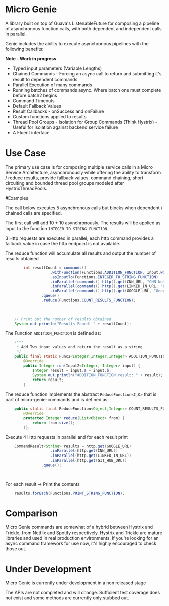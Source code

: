 Micro Genie
=======

A library built on top of Guava's ListenableFuture for composing a pipeline of asynchronous function calls, with both dependent and independent calls in parallel. 

Genie includes the ability to execute asynchronous pipelines with the following benefits:

__Note - Work in progress__

* Typed input parameters (Variable Lengths)
* Chained Commands - Forcing an async call to return and submitting it's result to dependent commands
* Parallel Execution of many commands
* Running batches of commands async. Where batch one must complete before batch2 begins
* Command Timeouts
* Default Fallback Values
* Result Callbacks - onSuccess and onFailure
* Custom functions applied to results
* Thread Pool Groups - Isolation for Group Commands (Think Hystrix) - Useful for isolation against backend service failure
* A Fluent interface


# Use Case

The primary use case is for composing multiple service calls in a Micro Service Architecture, asynchronously while offering the ability to transform / reduce results, provide fallback values, command chaining, short circuiting and bounded thread pool groups modeled after HystrixThreadPools.   

#Examples

The call below executes 5 asynchronous calls but blocks when dependent / chained calls are specified. 

The first call will add 10 + 10 asynchronously. The results will be applied as input to the function ```INTEGER_TO_STRING_FUNCTION```. 

3 Http requests are executed in parallel, each http command provides a fallback value in case the http endpoint is not available. 

The reduce function will accumulate all results and output the number of results obtained   


```java
		int resultCount = commands()
					.withFunction(Functions.ADDITION_FUNCTION, Input.with(10, 10))
					.asInputTo(Functions.INTEGER_TO_STRING_FUNCTION)
					.inParallel(commands().http().get(CNN_URL, "CNN Not Available"))
					.inParallel(commands().http().get(LINKED_IN_URL, "LinkedIn Not Available"))
					.inParallel(commands().http().get(GOOGLE_URL, "Google Not Available"))	
				.queue()
				.reduce(Functions.COUNT_RESULTS_FUNCTION);
		
		
```


```java
	// Print out the number of results obtained
	System.out.println("Results Found: " + resultCount);
```


The Function ```ADDITION_FUNCTION``` is defined as:


```java
	/***
	 * Add Two input values and return the result as a string
	 */
	public final static Func2<Integer,Integer,Integer> ADDITION_FUNCTION = new Func2<Integer,Integer,Integer>(){
		@Override
		public Integer run(Input2<Integer, Integer> input) {
			Integer result = input.a + input.b;
			System.out.println("ADDITION_FUNCTION result: " + result);
			return result;
		}

```


The reduce function implements the abstract ```ReduceFunction<I,O>``` that is part of micro-genie-commands and is defined as: 



```java
	public static final ReduceFunction<Object,Integer> COUNT_RESULTS_FUNCTION = new ReduceFunction<Object, Integer>(){
		@Override
		protected Integer reduce(List<Object> from) {
			return from.size();
		}};
```


Execute 4 Http requests in parallel and for each result print


```java
	CommandResult<String> results = http.get(GOOGLE_URL)
					.inParallel(http.get(CNN_URL))
					.inParallel(http.get(LINKED_IN_URL))
					.inParallel(http.get(GIT_HUB_URL))
				.queue();
				
	
```

For each result -> Print the contents

```java 
	results.forEach(Functions.PRINT_STRING_FUNCTION);
```


# Comparison
Micro Genie commands are somewhat of a hybrid between Hystrix and Trickle, from Netflix and Spotify respectively. Hystrix and Trickle are mature libraries and used in real production environments. If you're looking for an async command framework for use now, it's highly encouraged to check those out.   


# Under Development

Micro Genie is currently under development in a non released stage

The APIs are not completed and will change. Sufficient test coverage does not exist and some methods are currently only stubbed out. 

